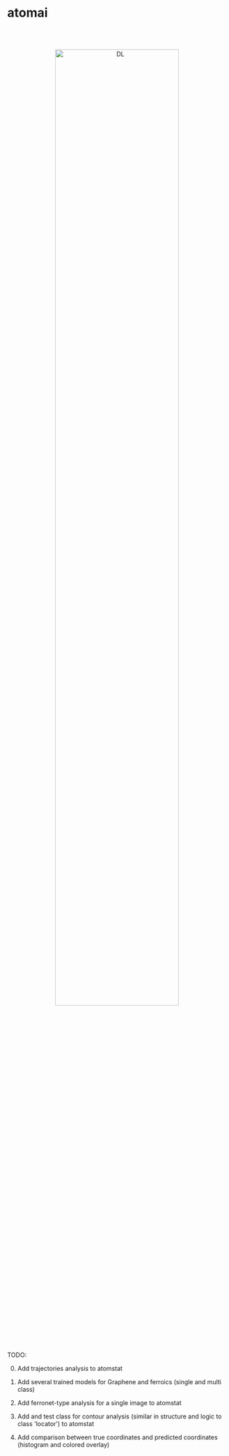 # atomai

<br><br>
<p align="center">
  <img src="https://github.com/ziatdinovmax/atomai/blob/master/AtomAI_logo.png" width="75%" title="DL">
<p align="justify">
<br><br>

TODO:

0) Add trajectories analysis to atomstat

1) Add several trained models for Graphene and ferroics (single and multi class)

2) Add ferronet-type analysis for a single image to atomstat

3) Add and test class for contour analysis (similar in structure and logic to class 'locator') to atomstat

4) Add comparison between true coordinates and predicted coordinates (histogram and colored overlay)
